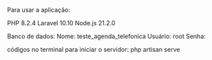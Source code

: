 Para usar a aplicação:

PHP 8.2.4
Laravel 10.10
Node.js 21.2.0

Banco de dados:
Nome: teste_agenda_telefonica
Usuário: root
Senha: 

códigos no terminal para iniciar o servidor:
php artisan serve   